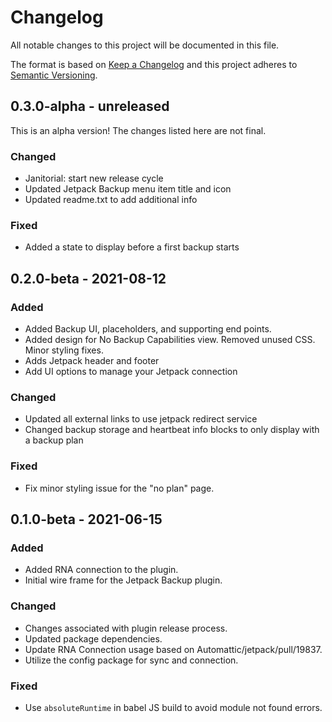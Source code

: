 # Changelog

All notable changes to this project will be documented in this file.

The format is based on [Keep a Changelog](https://keepachangelog.com/en/1.0.0/)
and this project adheres to [Semantic Versioning](https://semver.org/spec/v2.0.0.html).

## 0.3.0-alpha - unreleased

This is an alpha version! The changes listed here are not final.

### Changed
- Janitorial: start new release cycle
- Updated Jetpack Backup menu item title and icon
- Updated readme.txt to add additional info

### Fixed
- Added a state to display before a first backup starts

## 0.2.0-beta - 2021-08-12
### Added
- Added Backup UI, placeholders, and supporting end points.
- Added design for No Backup Capabilities view. Removed unused CSS. Minor styling fixes.
- Adds Jetpack header and footer
- Add UI options to manage your Jetpack connection

### Changed
- Updated all external links to use jetpack redirect service
- Changed backup storage and heartbeat info blocks to only display with a backup plan

### Fixed
- Fix minor styling issue for the "no plan" page.

## 0.1.0-beta - 2021-06-15
### Added
- Added RNA connection to the plugin.
- Initial wire frame for the Jetpack Backup plugin.

### Changed
- Changes associated with plugin release process.
- Updated package dependencies.
- Update RNA Connection usage based on Automattic/jetpack/pull/19837.
- Utilize the config package for sync and connection.

### Fixed
- Use `absoluteRuntime` in babel JS build to avoid module not found errors.
